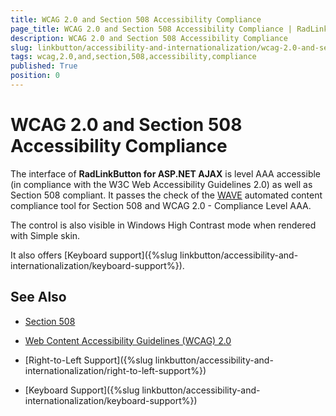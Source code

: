 ```yaml
---
title: WCAG 2.0 and Section 508 Accessibility Compliance
page_title: WCAG 2.0 and Section 508 Accessibility Compliance | RadLinkButton for ASP.NET AJAX Documentation
description: WCAG 2.0 and Section 508 Accessibility Compliance
slug: linkbutton/accessibility-and-internationalization/wcag-2.0-and-section-508-accessibility-compliance
tags: wcag,2.0,and,section,508,accessibility,compliance
published: True
position: 0
---
```


# WCAG 2.0 and Section 508 Accessibility Compliance

The interface of **RadLinkButton for ASP.NET AJAX** is level AAA accessible (in compliance with the W3C Web Accessibility Guidelines 2.0) as well as Section 508 compliant. It passes the check of the [WAVE](http://wave.webaim.org/) automated content compliance tool for Section 508 and WCAG 2.0 - Compliance Level AAA.

The control is also visible in Windows High Contrast mode when rendered with Simple skin.

It also offers [Keyboard support]({%slug linkbutton/accessibility-and-internationalization/keyboard-support%}).

## See Also

 * [Section 508](http://www.section508.gov/)

 * [Web Content Accessibility Guidelines (WCAG) 2.0](https://www.w3.org/TR/WCAG/)

 * [Right-to-Left Support]({%slug linkbutton/accessibility-and-internationalization/right-to-left-support%})

 * [Keyboard Support]({%slug linkbutton/accessibility-and-internationalization/keyboard-support%})

